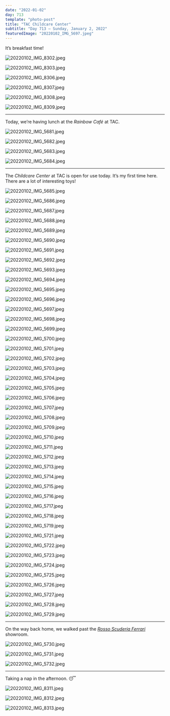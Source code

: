 ```yaml
---
date: "2022-01-02"
day: 713
template: "photo-post"
title: "TAC Childcare Center"
subtitle: "Day 713 – Sunday, January 2, 2022"
featuredImage: "20220102_IMG_5697.jpeg"
---
```


It’s breakfast time!

![20220102_IMG_8302.jpeg](20220102_IMG_8302.jpeg)

![20220102_IMG_8303.jpeg](20220102_IMG_8303.jpeg)

![20220102_IMG_8306.jpeg](20220102_IMG_8306.jpeg)

![20220102_IMG_8307.jpeg](20220102_IMG_8307.jpeg)

![20220102_IMG_8308.jpeg](20220102_IMG_8308.jpeg)

![20220102_IMG_8309.jpeg](20220102_IMG_8309.jpeg)

<hr />

Today, we’re having lunch at the _Rainbow Café_ at TAC.

![20220102_IMG_5681.jpeg](20220102_IMG_5681.jpeg)

![20220102_IMG_5682.jpeg](20220102_IMG_5682.jpeg)

![20220102_IMG_5683.jpeg](20220102_IMG_5683.jpeg)

![20220102_IMG_5684.jpeg](20220102_IMG_5684.jpeg)

<hr />

The _Childcare Center_ at TAC is open for use today. It’s my first time here. There are a lot of interesting toys!

![20220102_IMG_5685.jpeg](20220102_IMG_5685.jpeg)

![20220102_IMG_5686.jpeg](20220102_IMG_5686.jpeg)

![20220102_IMG_5687.jpeg](20220102_IMG_5687.jpeg)

![20220102_IMG_5688.jpeg](20220102_IMG_5688.jpeg)

![20220102_IMG_5689.jpeg](20220102_IMG_5689.jpeg)

![20220102_IMG_5690.jpeg](20220102_IMG_5690.jpeg)

![20220102_IMG_5691.jpeg](20220102_IMG_5691.jpeg)

![20220102_IMG_5692.jpeg](20220102_IMG_5692.jpeg)

![20220102_IMG_5693.jpeg](20220102_IMG_5693.jpeg)

![20220102_IMG_5694.jpeg](20220102_IMG_5694.jpeg)

![20220102_IMG_5695.jpeg](20220102_IMG_5695.jpeg)

![20220102_IMG_5696.jpeg](20220102_IMG_5696.jpeg)

![20220102_IMG_5697.jpeg](20220102_IMG_5697.jpeg)

![20220102_IMG_5698.jpeg](20220102_IMG_5698.jpeg)

![20220102_IMG_5699.jpeg](20220102_IMG_5699.jpeg)

![20220102_IMG_5700.jpeg](20220102_IMG_5700.jpeg)

![20220102_IMG_5701.jpeg](20220102_IMG_5701.jpeg)

![20220102_IMG_5702.jpeg](20220102_IMG_5702.jpeg)

![20220102_IMG_5703.jpeg](20220102_IMG_5703.jpeg)

![20220102_IMG_5704.jpeg](20220102_IMG_5704.jpeg)

![20220102_IMG_5705.jpeg](20220102_IMG_5705.jpeg)

![20220102_IMG_5706.jpeg](20220102_IMG_5706.jpeg)

![20220102_IMG_5707.jpeg](20220102_IMG_5707.jpeg)

![20220102_IMG_5708.jpeg](20220102_IMG_5708.jpeg)

![20220102_IMG_5709.jpeg](20220102_IMG_5709.jpeg)

![20220102_IMG_5710.jpeg](20220102_IMG_5710.jpeg)

![20220102_IMG_5711.jpeg](20220102_IMG_5711.jpeg)

![20220102_IMG_5712.jpeg](20220102_IMG_5712.jpeg)

![20220102_IMG_5713.jpeg](20220102_IMG_5713.jpeg)

![20220102_IMG_5714.jpeg](20220102_IMG_5714.jpeg)

![20220102_IMG_5715.jpeg](20220102_IMG_5715.jpeg)

![20220102_IMG_5716.jpeg](20220102_IMG_5716.jpeg)

![20220102_IMG_5717.jpeg](20220102_IMG_5717.jpeg)

![20220102_IMG_5718.jpeg](20220102_IMG_5718.jpeg)

![20220102_IMG_5719.jpeg](20220102_IMG_5719.jpeg)

![20220102_IMG_5721.jpeg](20220102_IMG_5721.jpeg)

![20220102_IMG_5722.jpeg](20220102_IMG_5722.jpeg)

![20220102_IMG_5723.jpeg](20220102_IMG_5723.jpeg)

![20220102_IMG_5724.jpeg](20220102_IMG_5724.jpeg)

![20220102_IMG_5725.jpeg](20220102_IMG_5725.jpeg)

![20220102_IMG_5726.jpeg](20220102_IMG_5726.jpeg)

![20220102_IMG_5727.jpeg](20220102_IMG_5727.jpeg)

![20220102_IMG_5728.jpeg](20220102_IMG_5728.jpeg)

![20220102_IMG_5729.jpeg](20220102_IMG_5729.jpeg)

<hr />

On the way back home, we walked past the _<a href="https://goo.gl/maps/Yz4L5chdxz7d783v7">Rosso Scuderia Ferrari</a>_ showroom.

![20220102_IMG_5730.jpeg](20220102_IMG_5730.jpeg)

![20220102_IMG_5731.jpeg](20220102_IMG_5731.jpeg)

![20220102_IMG_5732.jpeg](20220102_IMG_5732.jpeg)

<hr />

Taking a nap in the afternoon. 😴

![20220102_IMG_8311.jpeg](20220102_IMG_8311.jpeg)

![20220102_IMG_8312.jpeg](20220102_IMG_8312.jpeg)

![20220102_IMG_8313.jpeg](20220102_IMG_8313.jpeg)
